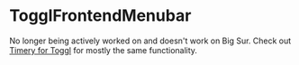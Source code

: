 # TogglFrontendMenubar

No longer being actively worked on and doesn't work on Big Sur. Check out [Timery for Toggl](https://timeryapp.com) for mostly the same functionality.
